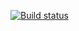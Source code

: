[![Build status](https://ci.appveyor.com/api/projects/status/lgs9wbrfbmxn6njj?svg=true)](https://ci.appveyor.com/project/EGalanin/js-unit-test-2)
